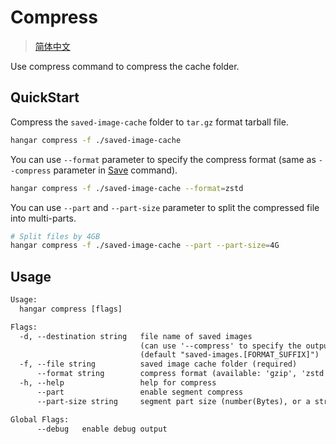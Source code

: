 # Compress
> [简体中文](/docs/zh_CN/compress.md)

Use compress command to compress the cache folder.

## QuickStart

Compress the `saved-image-cache` folder to `tar.gz` format tarball file.

```sh
hangar compress -f ./saved-image-cache
```

You can use `--format` parameter to specify the compress format (same as `--compress` parameter in [Save](./save.md) command).

```sh
hangar compress -f ./saved-image-cache --format=zstd
```

You can use `--part` and `--part-size` parameter to split the compressed file into multi-parts.

```sh
# Split files by 4GB
hangar compress -f ./saved-image-cache --part --part-size=4G
```

## Usage

```txt
Usage:
  hangar compress [flags]

Flags:
  -d, --destination string   file name of saved images
                             (can use '--compress' to specify the output file format, default is gzip)
                             (default "saved-images.[FORMAT_SUFFIX]")
  -f, --file string          saved image cache folder (required)
      --format string        compress format (available: 'gzip', 'zstd') (default "gzip")
  -h, --help                 help for compress
      --part                 enable segment compress
      --part-size string     segment part size (number(Bytes), or a string with 'K', 'M', 'G' suffix) (default "2G")

Global Flags:
      --debug   enable debug output
```
